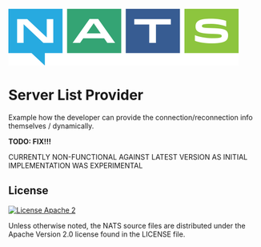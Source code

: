 ![NATS](../images/large-logo.png)

# Server List Provider

Example how the developer can provide the connection/reconnection info themselves / dynamically.

__TODO: FIX!!!__

CURRENTLY NON-FUNCTIONAL AGAINST LATEST VERSION AS INITIAL IMPLEMENTATION WAS EXPERIMENTAL

## License

[![License Apache 2](https://img.shields.io/badge/License-Apache2-blue.svg)](https://www.apache.org/licenses/LICENSE-2.0)

Unless otherwise noted, the NATS source files are distributed under the Apache Version 2.0 license found in the LICENSE file.
